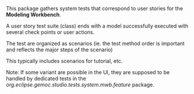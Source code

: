 This package gathers system tests that correspond to user stories for the **Modeling Workbench**.

A user story test suite (class) ends with a model successfully executed with several check points or user actions.

The test are organized as scenarios (ie. the test method order is important and reflects the major steps of the scenario) 

This typically includes scenarios for tutorial, etc.


Note: If some variant are possible in the UI, they are supposed to be handled 
by dedicated tests in the *org.eclipse.gemoc.studio.tests.system.mwb.feature* package.